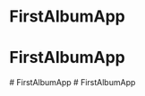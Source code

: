 # FirstAlbumApp
# FirstAlbumApp
#   F i r s t A l b u m A p p  
 #   F i r s t A l b u m A p p  
 